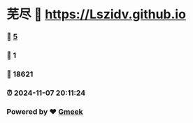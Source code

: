 # 芜尽 :link: https://Lszidv.github.io 
### :page_facing_up: [5](https://Lszidv.github.io/tag.html) 
### :speech_balloon: 1 
### :hibiscus: 18621 
### :alarm_clock: 2024-11-07 20:11:24 
### Powered by :heart: [Gmeek](https://github.com/Meekdai/Gmeek)
